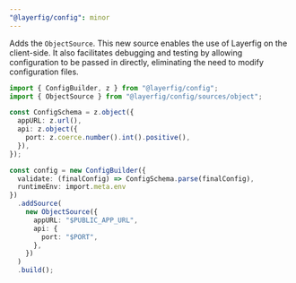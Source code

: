 ```yaml
---
"@layerfig/config": minor
---
```


Adds the `ObjectSource`. This new source enables the use of Layerfig on the client-side. It also facilitates debugging and testing by allowing configuration to be passed in directly, eliminating the need to modify configuration files.

```ts
import { ConfigBuilder, z } from "@layerfig/config";
import { ObjectSource } from "@layerfig/config/sources/object";

const ConfigSchema = z.object({
  appURL: z.url(),
  api: z.object({
    port: z.coerce.number().int().positive(),
  }),
});

const config = new ConfigBuilder({
  validate: (finalConfig) => ConfigSchema.parse(finalConfig),
  runtimeEnv: import.meta.env
})
  .addSource(
    new ObjectSource({
      appURL: "$PUBLIC_APP_URL",
      api: {
        port: "$PORT",
      },
    })
  )
  .build();
```